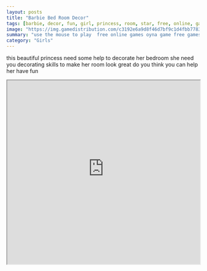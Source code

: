 ```yaml
---
layout: posts
title: "Barbie Bed Room Decor"
tags: [barbie, decor, fun, girl, princess, room, star, free, online, games, oyna, game, free, games, play, play, games]
image: "https://img.gamedistribution.com/c3192e6a9d8f46d7bf9c1d4fbb77838a.jpg"
summary: "use the mouse to play  free online games oyna game free games play play games"
category: "Girls"
---
```


this beautiful princess need some help to decorate her bedroom she need you decorating skills to make her room look great do you think you can help her have fun

<iframe width="100%" height="480px;" src="https://flash.gamedistribution.com?game=c3192e6a9d8f46d7bf9c1d4fbb77838a"></iframe>